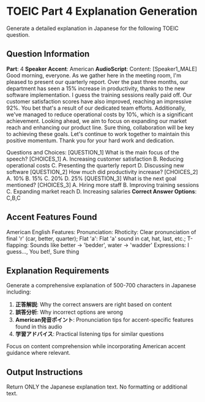 # TOEIC Part 4 Explanation Generation

Generate a detailed explanation in Japanese for the following TOEIC question.

## Question Information
**Part**: 4
**Speaker Accent**: American
**AudioScript**: Content: [Speaker1_MALE] Good morning, everyone. As we gather here in the meeting room, I'm pleased to present our quarterly report. Over the past three months, our department has seen a 15% increase in productivity, thanks to the new software implementation. I guess the training sessions really paid off. Our customer satisfaction scores have also improved, reaching an impressive 92%. You bet that's a result of our dedicated team efforts. Additionally, we've managed to reduce operational costs by 10%, which is a significant achievement. Looking ahead, we aim to focus on expanding our market reach and enhancing our product line. Sure thing, collaboration will be key to achieving these goals. Let's continue to work together to maintain this positive momentum. Thank you for your hard work and dedication.

Questions and Choices: [QUESTION_1] What is the main focus of the speech? [CHOICES_1] A. Increasing customer satisfaction B. Reducing operational costs C. Presenting the quarterly report D. Discussing new software [QUESTION_2] How much did productivity increase? [CHOICES_2] A. 10% B. 15% C. 20% D. 25% [QUESTION_3] What is the next goal mentioned? [CHOICES_3] A. Hiring more staff B. Improving training sessions C. Expanding market reach D. Increasing salaries
**Correct Answer Options**: C,B,C

## Accent Features Found
American English Features:
Pronunciation: Rhoticity: Clear pronunciation of final 'r' (car, better, quarter); Flat 'a': Flat 'a' sound in cat, hat, last, etc.; T-flapping: Sounds like better → 'bedder', water → 'wadder'
Expressions: I guess..., You bet!, Sure thing

## Explanation Requirements

Generate a comprehensive explanation of 500-700 characters in Japanese including:

1. **正答解説**: Why the correct answers are right based on content
2. **誤答分析**: Why incorrect options are wrong  
3. **American発音ポイント**: Pronunciation tips for accent-specific features found in this audio
4. **学習アドバイス**: Practical listening tips for similar questions

Focus on content comprehension while incorporating American accent guidance where relevant.

## Output Instructions
Return ONLY the Japanese explanation text. No formatting or additional text.